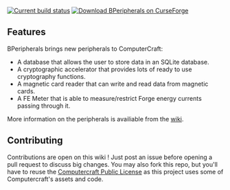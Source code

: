 [![Current build status](https://github.com/SquidDev-CC/CC-Tweaked/workflows/Build/badge.svg)](https://github.com/BastouP411/bperipherals/actions "Current build status") [![Download BPeripherals on CurseForge](http://cf.way2muchnoise.eu/title/bperipherals.svg)](https://www.curseforge.com/minecraft/mc-mods/bperipherals "Download BPeripherals on CurseForge")

## Features
BPeripherals brings new peripherals to ComputerCraft:
 * A database that allows the user to store data in an SQLite database.
 * A cryptographic accelerator that provides lots of ready to use cryptography functions.
 * A magnetic card reader that can write and read data from magnetic cards.
 * A FE Meter that is able to measure/restrict Forge energy currents passing through it.

More information on the peripherals is availiable from the [wiki](https://github.com/BastouP411/bperipherals/wiki).

## Contributing
Contributions are open on this wiki !
Just post an issue before opening a pull request to discuss big changes.
You may also fork this repo, but you'll have to reuse the [Computercraft Public License](https://github.com/BastouP411/bperipherals/blob/master/LICENSE.txt) as this project uses some of Computercraft's assets and code.

